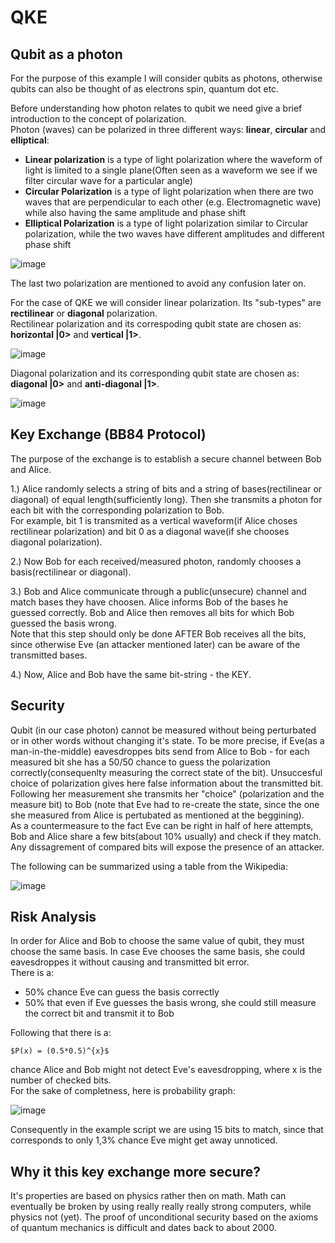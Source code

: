 # QKE

## Qubit as a photon

For the purpose of this example I will consider qubits as photons, otherwise qubits can also be thought of as electrons spin, quantum dot etc.

Before understanding how photon relates to qubit we need give a brief introduction to the concept of polarization. <br>
Photon (waves) can be polarized in three different ways: **linear**, **circular** and **elliptical**:
- **Linear polarization** is a type of light polarization where the waveform of light is limited to a single plane(Often seen as a waveform we see if we filter circular wave for a particular angle)
- **Circular Polarization** is a type of light polarization when there are two waves that are perpendicular to each other (e.g. Electromagnetic wave) while also having the same amplitude and phase shift
- **Elliptical Polarization** is a type of light polarization similar to Circular polarization, while the two waves have different amplitudes and different phase shift

![image](https://user-images.githubusercontent.com/48418580/150874277-2da17f5b-dff9-4f57-ac92-e2166a087543.png)

The last two polarization are mentioned to avoid any confusion later on.

For the case of QKE we will consider linear polarization. Its "sub-types" are **rectilinear** or **diagonal** polarization. <br>
Rectilinear polarization and its correspoding qubit state are chosen as: **horizontal |0>** and **vertical |1>**.

![image](https://user-images.githubusercontent.com/48418580/150874172-e3a774e2-4603-414d-b174-8b8e2b8d0b20.png)

Diagonal polarization and its corresponding qubit state are chosen as: **diagonal |0>** and **anti-diagonal |1>**.

![image](https://user-images.githubusercontent.com/48418580/150874216-82690962-08b4-4752-afd7-db145b2aa27a.png)

## Key Exchange (BB84 Protocol)

The purpose of the exchange is to establish a secure channel between Bob and Alice.

1.) Alice randomly selects a string of bits and a string of bases(rectilinear or diagonal) of equal length(sufficiently long). Then she transmits a photon for each bit with the corresponding polarization to Bob. <br>
For example, bit 1 is transmited as a vertical waveform(if Alice choses rectilinear polarization) and bit 0 as a diagonal wave(if she chooses diagonal polarization).

2.) Now Bob for each received/measured photon, randomly chooses a basis(rectilinear or diagonal). 

3.) Bob and Alice communicate through a public(unsecure) channel and match bases they have choosen. Alice informs Bob of the bases he guessed correctly. Bob and Alice then removes all bits for which Bob guessed the basis wrong. <br>
Note that this step should only be done AFTER Bob receives all the bits, since otherwise Eve (an attacker mentioned later) can be aware of the transmitted bases.

4.) Now, Alice and Bob have the same bit-string - the KEY.

## Security

Qubit (in our case photon) cannot be measured without being perturbated or in other words without changing it's state. To be more precise, if Eve(as a man-in-the-middle) eavesdroppes bits send from Alice to Bob - for each measured bit she has a 50/50 chance to guess the polarization correctly(consequenlty measuring the correct state of the bit). Unsuccesful choice of polarization gives here false information about the transmitted bit. <br>
Following her measurement she transmits her "choice" (polarization and the measure bit) to Bob (note that Eve had to re-create the state, since the one she measured from Alice is pertubated as mentioned at the beggining). <br>
As a countermeasure to the fact Eve can be right in half of here attempts, Bob and Alice share a few bits(about 10% usually) and check if they match. Any dissagrement of compared bits will expose the presence of an attacker. 

The following can be summarized using a table from the Wikipedia:

![image](https://user-images.githubusercontent.com/48418580/150877127-b837d597-c98e-44b9-9929-b3e54ba5c913.png)

## Risk Analysis

In order for Alice and Bob to choose the same value of qubit, they must choose the same basis. 
In case Eve chooses the same basis, she could eavesdroppes it without causing and transmitted bit error. <br>
There is a:
- 50% chance Eve can guess the basis correctly
- 50% that even if Eve guesses the basis wrong, she could still measure the correct bit and transmit it to Bob

Following that there is a:

	$P(x) = (0.5*0.5)^{x}$

chance Alice and Bob might not detect Eve's eavesdropping, where x is the number of checked bits. <br>
For the sake of completness, here is probability graph:

![image](https://user-images.githubusercontent.com/48418580/150883191-2421496a-2fc9-449e-81f5-84ae0fccee34.png)

Consequently in the example script we are using 15 bits to match, since that corresponds to only 1,3% chance Eve might get away unnoticed. 

## Why it this key exchange more secure?

It's properties are based on physics rather then on math. Math can eventually be broken by using really really really strong computers, while physics not (yet).
The proof of unconditional security based on the axioms of quantum mechanics is difficult and dates back to about 2000.

